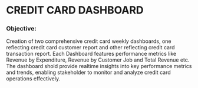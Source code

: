 # CREDIT CARD DASHBOARD

### Objective:
Creation of two comprehensive credit card weekly dashboards, one reflecting credit card customer report and other reflecting credit card transaction report. Each Dashboard features performance metrics like Revenue by Expenditure, Revenue by Customer Job and Total Revenue etc. The dashboard shold provide realtime insights into key performance metrics and trends, enabling stakeholder to monitor and analyze credit card operations effectively.


